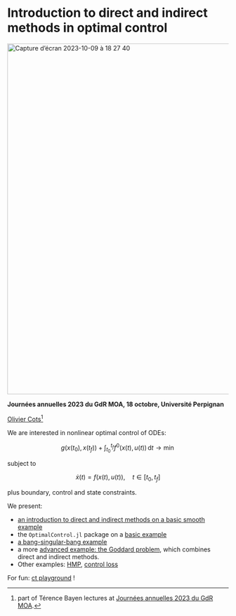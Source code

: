 # Introduction to direct and indirect methods in optimal control

<img width="800px" alt="Capture d’écran 2023-10-09 à 18 27 40" src="https://github.com/control-toolbox/GdRMOA2023/assets/66357348/25e77d9b-bcdf-4ddd-84fc-b916a3031a54">

**Journées annuelles 2023 du GdR MOA, 18 octobre, Université Perpignan**

[Olivier Cots](https://ocots.github.io/)[^1]

[^1]: part of Térence Bayen lectures at [Journées annuelles 2023 du GdR MOA](https://gdrmoa.math.cnrs.fr/journees-annuelles-2023-du-gdr-moa).

We are interested in nonlinear optimal control of ODEs:

```math
g(x(t_0),x(t_f)) + \int_{t_0}^{t_f} f^0(x(t), u(t))\, \mathrm{d}t \to \min
```

subject to

```math
\dot{x}(t) = f(x(t), u(t)),\quad t \in [t_0, t_f]
```

plus boundary, control and state constraints. 

We present:

- [an introduction to direct and indirect methods on a basic smooth example](https://control-toolbox.org/GdRMOA2023/basic.html)
- the `OptimalControl.jl` package on a [basic example](https://control-toolbox.org/docs/optimalcontrol/stable/tutorial-basic-example.html)
- [a bang-singular-bang example](https://control-toolbox.org/GdRMOA2023/bsb.html)
- a more [advanced example: the Goddard problem](https://control-toolbox.org/docs/optimalcontrol/stable/tutorial-goddard.html), which combines direct and indirect methods.
- Other examples: [HMP](https://github.com/control-toolbox/HMP), [control loss](https://github.com/control-toolbox/control-loss)

For fun: [ct playground](https://control-toolbox.org/GdRMOA2023/ct-playground.html) !
